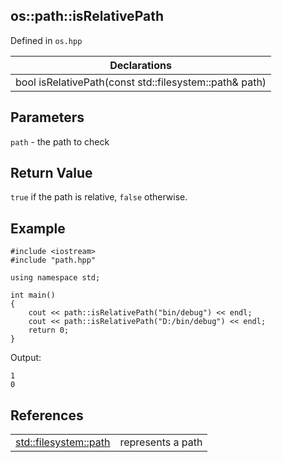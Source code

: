 ## os::path::isRelativePath
Defined in `os.hpp`

| Declarations |
| --- |
| bool isRelativePath(const std::filesystem::path& path) |

## Parameters
`path` - the path to check

## Return Value
`true` if the path is relative, `false` otherwise.

## Example
```
#include <iostream>
#include "path.hpp"

using namespace std;

int main()
{
    cout << path::isRelativePath("bin/debug") << endl;
    cout << path::isRelativePath("D:/bin/debug") << endl;
    return 0;
}
```
Output:
```
1
0
```

## References
| | |
| --- | --- |
| [std::filesystem::path](https://en.cppreference.com/w/cpp/filesystem/path) | represents a path |
